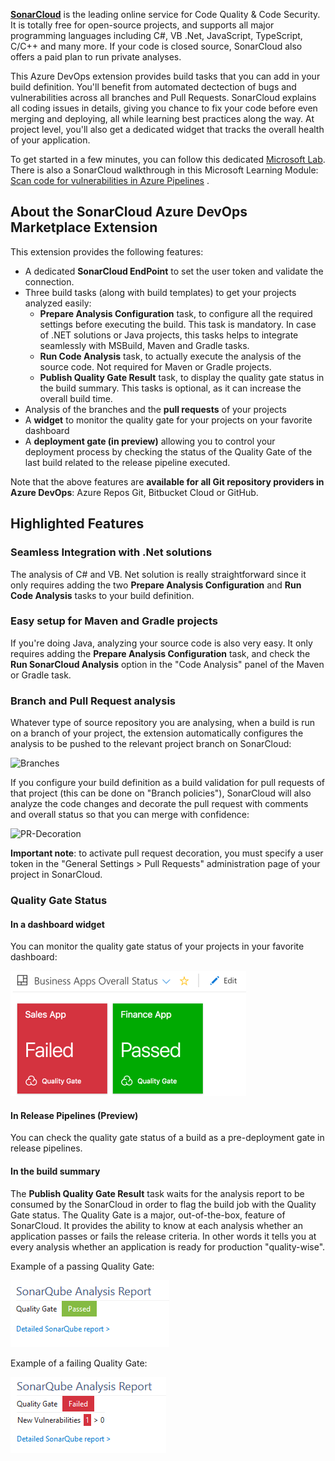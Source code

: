 **[SonarCloud][sc]** is the leading online service for Code Quality & Code Security. It is totally free for open-source projects, and supports all major programming languages including C#, VB .Net, JavaScript, TypeScript, C/C++ and many more. If your code is closed source, SonarCloud also offers a paid plan to run private analyses.

This Azure DevOps extension provides build tasks that you can add in your build definition. You'll benefit from automated dectection of bugs and vulnerabilities across all branches and Pull Requests. SonarCloud explains all coding issues in details, giving you chance to fix your code before even merging and deploying, all while learning best practices along the way. At project level, you'll also get a dedicated widget that tracks the overall health of your application.

To get started in a few minutes, you can follow this dedicated [Microsoft Lab][getstarted]. There is also a SonarCloud walkthrough in this Microsoft Learning Module: [Scan code for vulnerabilities in Azure Pipelines][msft_learn] .

## About the SonarCloud Azure DevOps Marketplace Extension
This extension provides the following features:
* A dedicated **SonarCloud EndPoint** to set the user token and validate the connection.
* Three build tasks (along with build templates) to get your projects analyzed easily:
  * **Prepare Analysis Configuration** task, to configure all the required settings before executing the build. This task is mandatory. In case of .NET solutions or Java projects, this tasks helps to integrate seamlessly with MSBuild, Maven and Gradle tasks.
  * **Run Code Analysis** task, to actually execute the analysis of the source code. Not required for Maven or Gradle projects.
  * **Publish Quality Gate Result** task, to display the quality gate status in the build summary. This tasks is optional, as it can increase the overall build time.
* Analysis of the branches and the **pull requests** of your projects
* A **widget** to monitor the quality gate for your projects on your favorite dashboard
* A **deployment gate (in preview)** allowing you to control your deployment process by checking the status of the Quality Gate of the last build related to the release pipeline executed.

Note that the above features are **available for all Git repository providers in Azure DevOps**: Azure Repos Git, Bitbucket Cloud or GitHub.

## Highlighted Features
### Seamless Integration with .Net solutions
The analysis of C# and VB. Net solution is really straightforward since it only requires adding the two **Prepare Analysis Configuration** and **Run Code Analysis** tasks to your build definition.

### Easy setup for Maven and Gradle projects
If you're doing Java, analyzing your source code is also very easy. It only requires adding the **Prepare Analysis Configuration** task, and check the **Run SonarCloud Analysis** option in the "Code Analysis" panel of the Maven or Gradle task.

### Branch and Pull Request analysis
Whatever type of source repository you are analysing, when a build is run on a branch of your project, the extension automatically configures the analysis to be pushed to the relevant project branch on SonarCloud:

![Branches](img/branches.png)

If you configure your build definition as a build validation for pull requests of that project (this can be done on "Branch policies"), SonarCloud will also analyze the code changes and decorate the pull request with comments and overall status so that you can merge with confidence:

![PR-Decoration](img/pull-request-decoration.png)

**Important note**: to activate pull request decoration, you must specify a user token in the "General Settings > Pull Requests" administration page of your project in SonarCloud.

### Quality Gate Status

#### In a dashboard widget
You can monitor the quality gate status of your projects in your favorite dashboard:

![Quality Gate Widget](img/widget.png)

#### In Release Pipelines (Preview)
You can check the quality gate status of a build as a pre-deployment gate in release pipelines.

#### In the build summary
The **Publish Quality Gate Result** task waits for the analysis report to be consumed by the SonarCloud in order to flag the build job with the Quality Gate status. The Quality Gate is a major, out-of-the-box, feature of SonarCloud. It provides the ability to know at each analysis whether an application passes or fails the release criteria. In other words it tells you at every analysis whether an application is ready for production "quality-wise".

Example of a passing Quality Gate:

![Passed Qualiy Gate](img/sq-analysis-report-passed.png)

Example of a failing Quality Gate:

![Failed Qualiy Gate](img/sq-analysis-report-failed.png)

   [sc]: <https://sonarcloud.io>
   [getstarted]: <https://aka.ms/sonarcloudlab>
   [msft_learn]: https://docs.microsoft.com/en-us/learn/modules/scan-for-vulnerabilities/5-scan-pipeline
